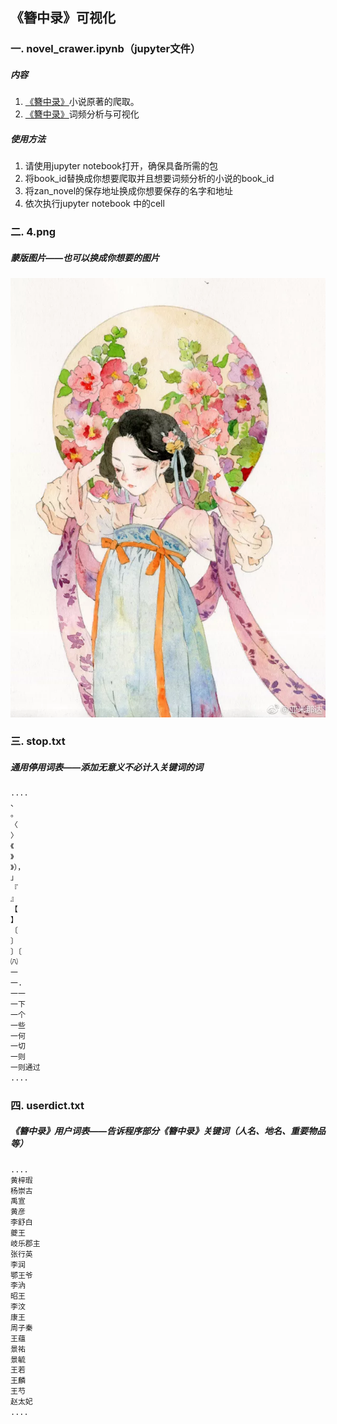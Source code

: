 ## 《簪中录》可视化

### 一. novel_crawer.ipynb（jupyter文件）

##### 内容

1. [《簪中录》](https://www.fpzw.com/xiaoshuo/82/82811/)小说原著的爬取。
2. [《簪中录》](https://www.fpzw.com/xiaoshuo/82/82811/)词频分析与可视化

##### 使用方法

1. 请使用jupyter notebook打开，确保具备所需的包
2. 将book_id替换成你想要爬取并且想要词频分析的小说的book_id
3. 将zan_novel的保存地址换成你想要保存的名字和地址
4. 依次执行jupyter notebook 中的cell

### 二. 4.png

##### 蒙版图片——也可以换成你想要的图片

![avatar](./4.png)

### 三. stop.txt

##### 通用停用词表——添加无意义不必计入关键词的词

```Python
....
、
。
〈
〉
《
》
》），
」
『
』
【
】
〔
〕
〕〔
㈧
一
一.
一一
一下
一个
一些
一何
一切
一则
一则通过
....
```

### 四. userdict.txt

##### 《簪中录》用户词表——告诉程序部分《簪中录》关键词（人名、地名、重要物品等）

```Python
....
黄梓瑕
杨崇古
禹宣
黄彦
李舒白
夔王
岐乐郡主
张行英
李润
鄂王爷
李汭
昭王
李汶
康王
周子秦
王蕴
景祐
景毓
王若
王麟
王芍
赵太妃
....
```

